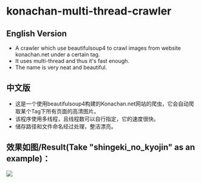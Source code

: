# konachan-multi-thread-crawler

## English Version

* A crawler which use beautifulsoup4 to crawl images from website konachan.net under a certain tag. 
* It uses multi-thread and thus it's fast enough. 
* The name is very neat and beautiful.

## 中文版

* 这是一个使用beautifulsoup4构建的Konachan.net网站的爬虫，它会自动爬取某个Tag下所有页面的高清图片。
* 该程序使用多线程，且线程数可以自行指定，它的速度很快。
* 储存路径和文件命名经过处理，整洁漂亮。

## 效果如图/Result(Take "shingeki_no_kyojin" as an example)：
![](https://ws1.sinaimg.cn/large/006tNc79ly1g2oc2vbtvij30u00up7mc.jpg)
